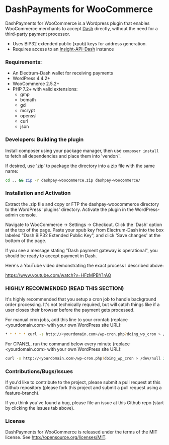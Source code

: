 # DashPayments for WooCommerce 

DashPayments for WooCommerce is a Wordpress plugin that enables WooCommerce merchants to accept [Dash](https://www.dash.org "Dash - Digital Cash") directly, without the need for a third-party payment processor.

* Uses BIP32 extended public (xpub) keys for address generation.
* Requires access to an [Insight-API-Dash](https://github.com/udjinm6/insight-api-dash) instance

### Requirements:

* An Electrum-Dash wallet for receiving payments
* WordPress 4.4.2+
* WooCommerce 2.5.2+
* PHP 7.2+ with valid extensions:
  - gmp
  - bcmath
  - gd
  - mcrypt
  - openssl
  - curl
  - json

### Developers: Building the plugin

Install composer using your package manager, then use ```composer install``` to fetch all dependencies and place them into 'vendor/'.

If desired, use 'zip' to package the directory into a zip file with the same name:

```sh
cd .. && zip -r dashpay-woocommerce.zip dashpay-woocommerce/
```

### Installation and Activation

Extract the .zip file and copy or FTP the dashpay-woocommerce directory to the WordPress 'plugins' directory. Activate the plugin in the WordPress-admin console.

Navigate to WooCommerce -> Settings -> Checkout. Click the 'Dash' option at the top of the page. Paste your xpub key from Electrum-Dash into the box labeled "Dash BIP32 Extended Public Key", and click 'Save changes' at the bottom of the page.

If you see a message stating "Dash payment gateway is operational", you should be ready to accept payment in Dash.

Here's a YouTube video demonstrating the exact process I described above:

<https://www.youtube.com/watch?v=HFzMPBY1rAQ>

### **HIGHLY RECOMMENDED (READ THIS SECTION)**

It's highly recommended that you setup a cron job to handle background order processing. It's not technically required, but will catch things like if a user closes their browser before the payment gets processed.

For manual cron jobs, add this line to your crontab (replace <yourdomain.com> with your own WordPress site URL):


```sh
* * * * * curl -s http://<yourdomain.com>/wp-cron.php?doing_wp_cron > /dev/null 2>&1
```

For CPANEL, run the command below every minute (replace <yourdomain.com> with your own WordPress site URL):

```sh
curl -s http://<yourdomain.com>/wp-cron.php?doing_wp_cron > /dev/null 2>&1
```

### Contributions/Bugs/Issues

If you'd like to contribute to the project, please submit a pull request at this Github repository (please fork this project and submit a pull request using a feature-branch).

If you think you've found a bug, please file an issue at this Github repo (start by clicking the issues tab above).

### License

DashPayments for WooCommerce is released under the terms of the MIT license. See http://opensource.org/licenses/MIT.
